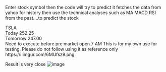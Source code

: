 Enter stock symbol then the code will try to predict it fetches the data from yahoo for history then use the technical analyses such as MA MACD RSI from the past....to predict the stock 

<CR>
TSLA <BR>
Today 252.25 <BR>
Tomorrow 247.00 <BR>
Need to execute before pre market open 7 AM This is for my own use for testing. Please do not follow using it as reference only
https://i.imgur.com/6MUfsz9.png

Result is very close
![image](https://github.com/user-attachments/assets/3c666bcf-1a20-42bb-8b8c-bcc662c76a7d)



